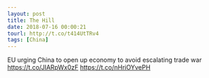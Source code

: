 ```yaml
---
layout: post
title: The Hill
date: 2018-07-16 00:00:21
tourl: http://t.co/t414UtTRv4
tags: [China]
---
```

EU urging China to open up economy to avoid escalating trade war https://t.co/JIARpWx0zF https://t.co/nHriOYvePH
